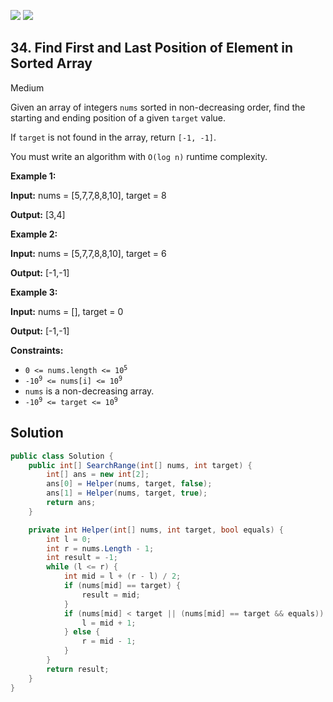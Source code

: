 [![](https://img.shields.io/github/stars/javadev/LeetCode-in-All?label=Stars&style=flat-square)](https://github.com/javadev/LeetCode-in-All)
[![](https://img.shields.io/github/forks/javadev/LeetCode-in-All?label=Fork%20me%20on%20GitHub%20&style=flat-square)](https://github.com/javadev/LeetCode-in-All/fork)

## 34\. Find First and Last Position of Element in Sorted Array

Medium

Given an array of integers `nums` sorted in non-decreasing order, find the starting and ending position of a given `target` value.

If `target` is not found in the array, return `[-1, -1]`.

You must write an algorithm with `O(log n)` runtime complexity.

**Example 1:**

**Input:** nums = [5,7,7,8,8,10], target = 8

**Output:** [3,4] 

**Example 2:**

**Input:** nums = [5,7,7,8,8,10], target = 6

**Output:** [-1,-1] 

**Example 3:**

**Input:** nums = [], target = 0

**Output:** [-1,-1] 

**Constraints:**

*   <code>0 <= nums.length <= 10<sup>5</sup></code>
*   <code>-10<sup>9</sup> <= nums[i] <= 10<sup>9</sup></code>
*   `nums` is a non-decreasing array.
*   <code>-10<sup>9</sup> <= target <= 10<sup>9</sup></code>

## Solution

```csharp
public class Solution {
    public int[] SearchRange(int[] nums, int target) {
        int[] ans = new int[2];
        ans[0] = Helper(nums, target, false);
        ans[1] = Helper(nums, target, true);
        return ans;
    }

    private int Helper(int[] nums, int target, bool equals) {
        int l = 0;
        int r = nums.Length - 1;
        int result = -1;
        while (l <= r) {
            int mid = l + (r - l) / 2;
            if (nums[mid] == target) {
                result = mid;
            }
            if (nums[mid] < target || (nums[mid] == target && equals)) {
                l = mid + 1;
            } else {
                r = mid - 1;
            }
        }
        return result;
    }
}
```